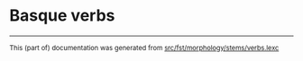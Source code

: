 # Basque verbs

* * *

<small>This (part of) documentation was generated from [src/fst/morphology/stems/verbs.lexc](https://github.com/giellalt/lang-eus/blob/main/src/fst/morphology/stems/verbs.lexc)</small>
